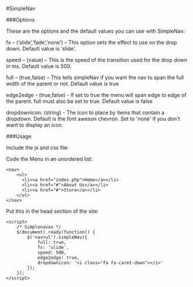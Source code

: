 #SimpleNav

###Options

These are the options and the default values you can use with SimpleNav:

fx – (‘slide’,’fade’,’none’) – This option sets the effect to use on the drop down. Default value is ‘slide’.

speed – (value) – This is the speed of the transition used for the drop down in ms. Default value is 500.

full – (true,false) – This tells simpleNav if you want the nav to span the full width of the parent or not. Default value is true

edge2edge - (true,false) - If set to true the menu will span edge to edge of the parent. full must also be set to true. Default value is false

dropdownicon: (string) - The icon to place by items that contain a dropdown.  Default is the font aweson chevron.  Set to 'none' if you don't want to display an icon.

###Usage

Include the js and css file:

<script type="text/javascript" src="simplenav3.js"></script>
<link href="simplenav3.css" rel="stylesheet" type="text/css" />

Code the Menu in an unordered list:

	<nav>
		<ul>
		  <li><a href="index.php">Home</a></li>
		  <li><a href="#">About Us</a></li>
		  <li><a href="#">Store</a></li>
		</ul>
	</nav>
	
Put this in the head section of the site:

	<script>
		/* Simplenavav */
		$(document).ready(function() {
			$('nav>ul').simpleNav({
				full: true,
				fx: 'slide',
				speed: 500,
				edge2edge: true,
				dropdownicon: '<i class="fa fa-caret-down"></i>'
			});
		});	
	</script>


